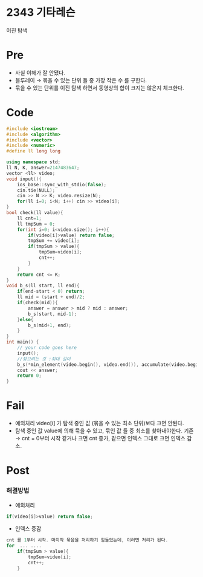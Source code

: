# 2343 기타레슨

이진 탐색

# Pre

- 사실 이해가 잘 안됐다.
- 블루레이 → 묶을 수 있는 단위 들 중 
가장 작은 수 를 구한다.
- 묶을 수 있는 단위를 이진 탐색 하면서 동영상의 합이 크지는 않은지 체크한다.

# Code

```cpp
#include <iostream>
#include <algorithm>
#include <vector>
#include <numeric>
#define ll long long 

using namespace std;
ll N, K, answer=2147483647;
vector <ll> video;
void input(){
	ios_base::sync_with_stdio(false);
	cin.tie(NULL);
	cin >> N >> K; video.resize(N);
	for(ll i=0; i<N; i++) cin >> video[i];
}
bool check(ll value){
	ll cnt=1;
	ll tmpSum = 0;
	for(int i=0; i<video.size(); i++){
		if(video[i]>value) return false;
		tmpSum += video[i];
		if(tmpSum > value){
			tmpSum=video[i];
			cnt++;
		}
	}
	return cnt <= K;
}
void b_s(ll start, ll end){
	if(end-start < 0) return;
	ll mid = (start + end)/2;
	if(check(mid)){
		answer = answer > mid ? mid : answer;	
		b_s(start, mid-1);
	}else{
		b_s(mid+1, end);
	}
}
int main() {
	// your code goes here
	input();
	//찾으려는 것 :최대 길이
	b_s(*min_element(video.begin(), video.end()), accumulate(video.begin(), video.end(), 0));
	cout << answer;
	return 0;
}
```

# Fail

- 예외처리
video[i] 가 탐색 중인 값 (묶을 수 있는 최소 단위)보다 크면 안된다.
- 탐색 중인 값 value에 의해 묶을 수 있고,
묶인 값 들 중 최소를 찾아내야한다.
기존 →  cnt = 0부터 시작 
같거나 크면 cnt 증가, 
같으면 인덱스 그대로
크면 인덱스 감소.

# Post

### 해결방법

- 예외처리

```cpp
if(video[i]>value) return false;
```

- 인덱스 증감

```cpp
cnt 를 1부터 시작. 마지막 묶음을 처리하기 힘들었는데, 이러면 처리가 된다.
for  ... ....
	if(tmpSum > value){
		tmpSum=video[i];
		cnt++;
	}
```